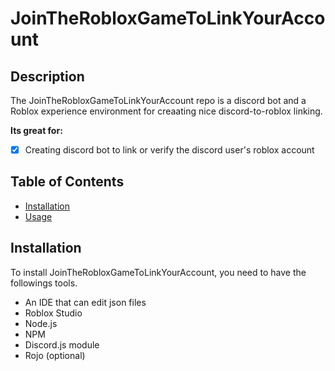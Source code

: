 # **JoinTheRobloxGameToLinkYourAccount**

## Description

The JoinTheRobloxGameToLinkYourAccount repo is a discord bot and a Roblox experience environment for creaating nice discord-to-roblox linking.

**Its great for:**

- [x] Creating discord bot to link or verify the discord user's roblox account

## Table of Contents

- [Installation](#installation)
- [Usage](#usage)

## Installation

To install JoinTheRobloxGameToLinkYourAccount, you need to have the followings tools.

- An IDE that can edit json files
- Roblox Studio
- Node.js
- NPM
- Discord.js module
- Rojo (optional)



